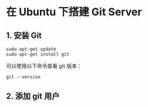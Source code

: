 # 在 Ubuntu 下搭建 Git Server

## 1. 安装 Git
```
sudo apt-get update
sudo apt-get install git
```
可以使用以下命令查看 git 版本：
```
git --version
```

## 2. 添加 git 用户
